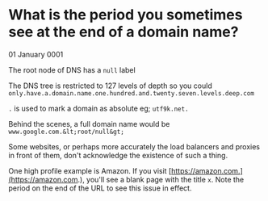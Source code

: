 # What is the period you sometimes see at the end of a domain name?
01 January 0001

The root node of DNS has a `null` label

The DNS tree is restricted to 127 levels of depth so you could `only.have.a.domain.name.one.hundred.and.twenty.seven.levels.deep.com`

`.` is used to mark a domain as absolute eg; `utf9k.net.`

Behind the scenes, a full domain name would be `www.google.com.&lt;root/null&gt;`

Some websites, or perhaps more accurately the load balancers and proxies in front of them, don&#39;t acknowledge the existence of such a thing.

One high profile example is Amazon. If you visit [https://amazon.com.](https://amazon.com.), you&#39;ll see a blank page with the title `x`. Note the period on the end of the URL to see this issue in effect.